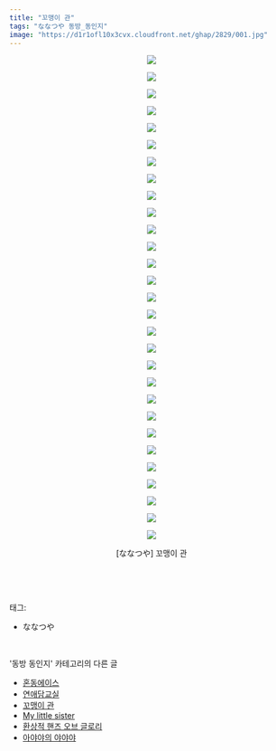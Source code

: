 ```yaml
---
title: "꼬맹이 관"
tags: "ななつや 동방_동인지"
image: "https://d1r1ofl10x3cvx.cloudfront.net/ghap/2829/001.jpg"
---
```

<div class="article">
<p style="text-align: center; clear: none; float: none;"><img src="{{ site.imgserver7 }}/ghap/2829/001.jpg"/></p>
<p style="text-align: center; clear: none; float: none;"><img src="{{ site.imgserver7 }}/ghap/2829/002.jpg"/></p>
<p style="text-align: center; clear: none; float: none;"><img src="{{ site.imgserver7 }}/ghap/2829/003.jpg"/></p>
<p style="text-align: center; clear: none; float: none;"><img src="{{ site.imgserver7 }}/ghap/2829/004.jpg"/></p>
<p style="text-align: center; clear: none; float: none;"><img src="{{ site.imgserver7 }}/ghap/2829/005.jpg"/></p>
<p style="text-align: center; clear: none; float: none;"><img src="{{ site.imgserver7 }}/ghap/2829/006.jpg"/></p>
<p style="text-align: center; clear: none; float: none;"><img src="{{ site.imgserver7 }}/ghap/2829/007.jpg"/></p>
<p style="text-align: center; clear: none; float: none;"><img src="{{ site.imgserver7 }}/ghap/2829/008.jpg"/></p>
<p style="text-align: center; clear: none; float: none;"><img src="{{ site.imgserver7 }}/ghap/2829/009.jpg"/></p>
<p style="text-align: center; clear: none; float: none;"><img src="{{ site.imgserver7 }}/ghap/2829/010.jpg"/></p>
<p style="text-align: center; clear: none; float: none;"><img src="{{ site.imgserver7 }}/ghap/2829/011.jpg"/></p>
<p style="text-align: center; clear: none; float: none;"><img src="{{ site.imgserver7 }}/ghap/2829/012.jpg"/></p>
<p style="text-align: center; clear: none; float: none;"><img src="{{ site.imgserver7 }}/ghap/2829/013.jpg"/></p>
<p style="text-align: center; clear: none; float: none;"><img src="{{ site.imgserver7 }}/ghap/2829/014.jpg"/></p>
<p style="text-align: center; clear: none; float: none;"><img src="{{ site.imgserver7 }}/ghap/2829/015.jpg"/></p>
<p style="text-align: center; clear: none; float: none;"><img src="{{ site.imgserver7 }}/ghap/2829/016.jpg"/></p>
<p style="text-align: center; clear: none; float: none;"><img src="{{ site.imgserver7 }}/ghap/2829/017.jpg"/></p>
<p style="text-align: center; clear: none; float: none;"><img src="{{ site.imgserver7 }}/ghap/2829/018.jpg"/></p>
<p style="text-align: center; clear: none; float: none;"><img src="{{ site.imgserver7 }}/ghap/2829/019.jpg"/></p>
<p style="text-align: center; clear: none; float: none;"><img src="{{ site.imgserver7 }}/ghap/2829/020.jpg"/></p>
<p style="text-align: center; clear: none; float: none;"><img src="{{ site.imgserver7 }}/ghap/2829/021.jpg"/></p>
<p style="text-align: center; clear: none; float: none;"><img src="{{ site.imgserver7 }}/ghap/2829/022.jpg"/></p>
<p style="text-align: center; clear: none; float: none;"><img src="{{ site.imgserver7 }}/ghap/2829/023.jpg"/></p>
<p style="text-align: center; clear: none; float: none;"><img src="{{ site.imgserver7 }}/ghap/2829/024.jpg"/></p>
<p style="text-align: center; clear: none; float: none;"><img src="{{ site.imgserver7 }}/ghap/2829/025.jpg"/></p>
<p style="text-align: center; clear: none; float: none;"><img src="{{ site.imgserver7 }}/ghap/2829/026.jpg"/></p>
<p style="text-align: center; clear: none; float: none;"><img src="{{ site.imgserver7 }}/ghap/2829/027.jpg"/></p>
<p style="text-align: center; clear: none; float: none;"><img src="{{ site.imgserver7 }}/ghap/2829/028.jpg"/></p>
<p style="text-align: center; clear: none; float: none;"><img src="{{ site.imgserver7 }}/ghap/2829/029.jpg"/></p>
<p style="text-align: center; clear: none; float: none;">[ななつや] 꼬맹이 관</p>
<p><br/></p>
</div><br/>
<div class="tagTrail">
<p>태그: </p>
<ul>
<li>ななつや</li>
</ul>
</div><br/>
<div class="another">
<p>'동방 동인지' 카테고리의 다른 글</p>
<ul>
<li><a href="/ghap_2835">혼동에이스</a></li>
<li><a href="/ghap_2834">연애담교실</a></li>
<li><a href="/ghap_2829">꼬맹이 관</a></li>
<li><a href="/ghap_2828">My little sister</a></li>
<li><a href="/ghap_2827">환상적 핸즈 오브 글로리</a></li>
<li><a href="/ghap_2826">아야야의 야야야</a></li>
</ul>
</div><br/>
<div class="cb_module cb_fluid">
<div class="cb_wrt cb_profile">
</div><!-- commentList close -->
</div><br/>
